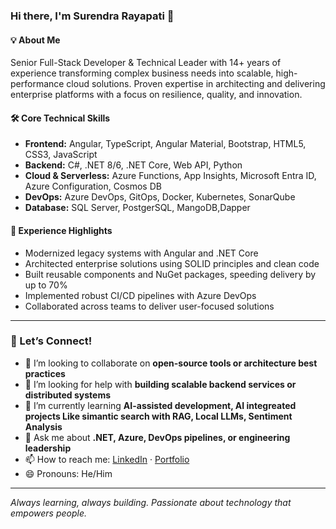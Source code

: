 ### Hi there, I'm Surendra Rayapati 👋

#### 💡 About Me
Senior Full-Stack Developer & Technical Leader with 14+ years of experience transforming complex business needs into scalable, high-performance cloud solutions. Proven expertise in architecting and delivering enterprise platforms with a focus on resilience, quality, and innovation.

#### 🛠️ Core Technical Skills
- **Frontend:** Angular, TypeScript, Angular Material, Bootstrap, HTML5, CSS3, JavaScript  
- **Backend:** C#, .NET 8/6, .NET Core, Web API, Python
- **Cloud & Serverless:** Azure Functions, App Insights, Microsoft Entra ID, Azure Configuration, Cosmos DB  
- **DevOps:** Azure DevOps, GitOps, Docker, Kubernetes, SonarQube  
- **Database:** SQL Server, PostgerSQL, MangoDB,Dapper

#### 🚀 Experience Highlights
- Modernized legacy systems with Angular and .NET Core  
- Architected enterprise solutions using SOLID principles and clean code  
- Built reusable components and NuGet packages, speeding delivery by up to 70%  
- Implemented robust CI/CD pipelines with Azure DevOps  
- Collaborated across teams to deliver user-focused solutions  

---

### 🤝 Let’s Connect!

- 👯 I’m looking to collaborate on **open-source tools or architecture best practices**
- 🤔 I’m looking for help with **building scalable backend services or distributed systems**
- 🌱 I’m currently learning **AI-assisted development, AI integreated projects Like simantic search with RAG, Local LLMs, Sentiment Analysis**
- 💬 Ask me about **.NET, Azure, DevOps pipelines, or engineering leadership**
- 📫 How to reach me: [LinkedIn](https://linkedin.com/in/surendra-rayapati) · [Portfolio](https://surendrar.github.io/)  
- 😄 Pronouns: He/Him

---

_Always learning, always building. Passionate about technology that empowers people._
